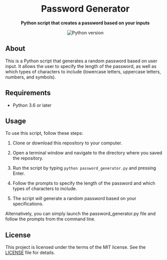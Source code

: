 <h1 align="center">Password Generator</h1>

<p align="center">
  <b>Python script that creates a password based on your inputs</b>
</p>

<p align="center">
  <img src="https://img.shields.io/badge/python-3.6%20%7C%203.7-blue" alt="Python version" />
</p>

## About

This is a Python script that generates a random password based on user input. It allows the user to specify the length of the password, as well as which types of characters to include (lowercase letters, uppercase letters, numbers, and symbols).

## Requirements

- Python 3.6 or later

## Usage

To use this script, follow these steps:

1. Clone or download this repository to your computer.

2. Open a terminal window and navigate to the directory where you saved the repository.

3. Run the script by typing `python password_generator.py` and pressing Enter.

4. Follow the prompts to specify the length of the password and which types of characters to include.

5. The script will generate a random password based on your specifications.

Alternatively, you can simply launch the password_generator.py file and follow the prompts from the command line.

## License

This project is licensed under the terms of the MIT license. See the [LICENSE](LICENSE) file for details.

